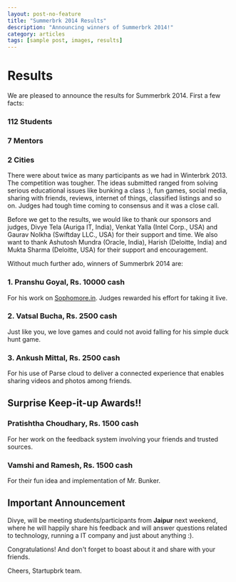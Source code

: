 ```yaml
---
layout: post-no-feature
title: "Summerbrk 2014 Results"
description: "Announcing winners of Summerbrk 2014!"
category: articles
tags: [sample post, images, results]
---
```


# Results

We are pleased to announce the results for Summerbrk 2014. First a few facts:

### 112 Students

### 7 Mentors

### 2 Cities

There were about twice as many participants as we had in Winterbrk 2013. The competition was tougher. The ideas submitted ranged from solving serious educational issues like bunking a class :), fun games, social media, sharing with friends, reviews, internet of things, classified listings and so on. Judges had tough time coming to consensus and it was a close call.

Before we get to the results, we would like to thank our sponsors and judges, Divye Tela (Auriga IT, India), Venkat Yalla (Intel Corp., USA) and Gaurav Nolkha (Swiftday LLC., USA) for their support and time. We also want to thank Ashutosh Mundra (Oracle, India), Harish (Deloitte, India) and Mukta Sharma (Deloitte, USA) for their support and encouragement.

Without much further ado, winners of Summerbrk 2014 are:

### 1. Pranshu Goyal, Rs. 10000 cash
For his work on [Sophomore.in](http://www.sophomores.in). Judges rewarded his effort for taking it live.

### 2. Vatsal Bucha, Rs. 2500 cash
Just like you, we love games and could not avoid falling for his simple duck hunt game.

### 3. Ankush Mittal, Rs. 2500 cash
For his use of Parse cloud to deliver a connected experience that enables sharing videos and photos among friends.

## Surprise Keep-it-up Awards!!

### Pratishtha Choudhary, Rs. 1500 cash
For her work on the feedback system involving your friends and trusted sources.

### Vamshi and Ramesh, Rs. 1500 cash
For their fun idea and implementation of Mr. Bunker.

## Important Announcement
Divye, will be meeting students/participants from **Jaipur** next weekend, where he will happily share his feedback and will answer questions related to technology, running a IT company and just about anything :). 

Congratulations! And don't forget to boast about it and share with your friends.

Cheers,
Startupbrk team.
